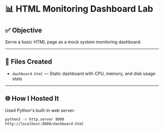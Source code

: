 # 📊 HTML Monitoring Dashboard Lab

## ✅ Objective
Serve a basic HTML page as a mock system monitoring dashboard.

---

## 📄 Files Created

- `dashboard.html` — Static dashboard with CPU, memory, and disk usage stats

---

## 🌐 How I Hosted It

Used Python's built-in web server:

```bash
python3 -m http.server 8080
http://localhost:8080/dashboard.html
